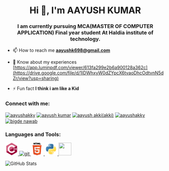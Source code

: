 <h1 align="center">Hi 👋, I'm AAYUSH KUMAR</h1>
<h3 align="center">I am currently pursuing MCA(MASTER OF COMPUTER APPLICATION) Final year student At Haldia institute of technology.</h3>

- 📫 How to reach me **aayushk698@gmail.com**

- 📄 Know about my experiences [https://app.luminpdf.com/viewer/613fa299e2b6a900128a362c](https://drive.google.com/file/d/1IDWhxyW0dZYpcX6tvaoDhcOdtvnN5dZr/view?usp=sharing)

- ⚡ Fun fact **I think i am like a Kid**

<h3 align="left">Connect with me:</h3>
<p align="left">
<a href="https://twitter.com/aayushakky" target="blank"><img align="center" src="https://raw.githubusercontent.com/rahuldkjain/github-profile-readme-generator/master/src/images/icons/Social/twitter.svg" alt="aayushakky" height="30" width="40" /></a>
<a href="https://linkedin.com/in/aayush kumar" target="blank"><img align="center" src="https://raw.githubusercontent.com/rahuldkjain/github-profile-readme-generator/master/src/images/icons/Social/linked-in-alt.svg" alt="aayush kumar" height="30" width="40" /></a>
<a href="https://fb.com/aayush akki(akki)" target="blank"><img align="center" src="https://raw.githubusercontent.com/rahuldkjain/github-profile-readme-generator/master/src/images/icons/Social/facebook.svg" alt="aayush akki(akki)" height="30" width="40" /></a>
<a href="https://instagram.com/aayushakky" target="blank"><img align="center" src="https://raw.githubusercontent.com/rahuldkjain/github-profile-readme-generator/master/src/images/icons/Social/instagram.svg" alt="aayushakky" height="30" width="40" /></a>
<a href="https://www.youtube.com/c/bigde nawab" target="blank"><img align="center" src="https://raw.githubusercontent.com/rahuldkjain/github-profile-readme-generator/master/src/images/icons/Social/youtube.svg" alt="bigde nawab" height="30" width="40" /></a>
</p>

<h3 align="left">Languages and Tools:</h3>
<p align="left"> <a href="https://www.w3schools.com/cpp/" target="_blank"> <img src="https://raw.githubusercontent.com/devicons/devicon/master/icons/cplusplus/cplusplus-original.svg" alt="cplusplus" width="40" height="40"/> </a> <a href="https://git-scm.com/" target="_blank"> <img src="https://www.vectorlogo.zone/logos/git-scm/git-scm-icon.svg" alt="git" width="40" height="40"/> </a> <a href="https://www.w3.org/html/" target="_blank"> <img src="https://raw.githubusercontent.com/devicons/devicon/master/icons/html5/html5-original-wordmark.svg" alt="html5" width="40" height="40"/> </a> <a href="https://www.python.org" target="_blank"> <img src="https://raw.githubusercontent.com/devicons/devicon/master/icons/python/python-original.svg" alt="python" width="40" height="40"/> </a> <img src="https://upload.wikimedia.org/wikipedia/commons/thumb/9/9a/Visual_Studio_Code_1.35_icon.svg/1024px-Visual_Studio_Code_1.35_icon.svg.png" width="40" height="40"/> </p>


![GitHub Stats](https://github-readme-stats.vercel.app/api?username=aayushakky&theme=radical)
